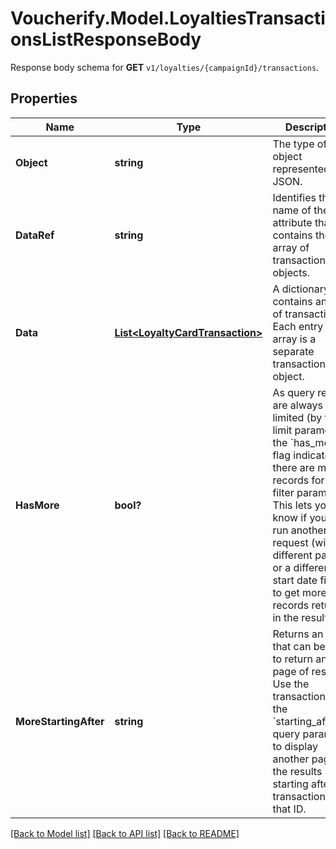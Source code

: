 # Voucherify.Model.LoyaltiesTransactionsListResponseBody
Response body schema for **GET** `v1/loyalties/{campaignId}/transactions`.

## Properties

Name | Type | Description | Notes
------------ | ------------- | ------------- | -------------
**Object** | **string** | The type of the object represented by JSON. | [optional] [default to ObjectEnum.List]
**DataRef** | **string** | Identifies the name of the attribute that contains the array of transaction objects. | [optional] [default to DataRefEnum.Data]
**Data** | [**List&lt;LoyaltyCardTransaction&gt;**](LoyaltyCardTransaction.md) | A dictionary that contains an array of transactions. Each entry in the array is a separate transaction object. | [optional] 
**HasMore** | **bool?** | As query results are always limited (by the limit parameter), the &#x60;has_more&#x60; flag indicates if there are more records for given filter parameters. This lets you know if you can run another request (with a different paging or a different start date filter) to get more records returned in the results. | [optional] 
**MoreStartingAfter** | **string** | Returns an ID that can be used to return another page of results. Use the transaction ID in the &#x60;starting_after_id&#x60; query parameter to display another page of the results starting after the transaction with that ID. | [optional] 

[[Back to Model list]](../README.md#documentation-for-models) [[Back to API list]](../README.md#documentation-for-api-endpoints) [[Back to README]](../README.md)

